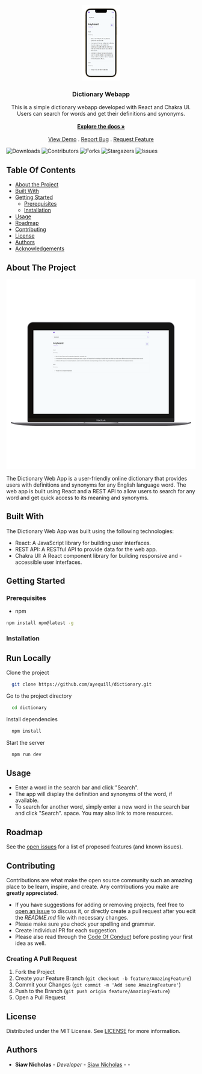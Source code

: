<br/>
<p align="center">
  <a href="https://github.com/ayequill/dictionary">
    <img src="screenshots/dictionary-mob.png" alt="Logo" width="100" height="200">
  </a>

  <h3 align="center">Dictionary Webapp</h3>

  <p align="center">
    This is a simple dictionary webapp developed with React and Chakra UI. Users can search for words and get their definitions and synonyms.
    <br/>
    <br/>
    <a href="https://github.com/ayequill/dictionary"><strong>Explore the docs »</strong></a>
    <br/>
    <br/>
    <a href="https://dictionary-pink.vercel.app/">View Demo</a>
    .
    <a href="https://github.com/ayequill/dictionary/issues">Report Bug</a>
    .
    <a href="https://github.com/ayequill/dictionary/issues">Request Feature</a>
  </p>
</p>

![Downloads](https://img.shields.io/github/downloads/ayequill/dictionary/total) ![Contributors](https://img.shields.io/github/contributors/ayequill/dictionary?color=dark-green) ![Forks](https://img.shields.io/github/forks/ayequill/dictionary?style=social) ![Stargazers](https://img.shields.io/github/stars/ayequill/dictionary?style=social) ![Issues](https://img.shields.io/github/issues/ayequill/dictionary) 

## Table Of Contents

* [About the Project](#about-the-project)
* [Built With](#built-with)
* [Getting Started](#getting-started)
  * [Prerequisites](#prerequisites)
  * [Installation](#installation)
* [Usage](#usage)
* [Roadmap](#roadmap)
* [Contributing](#contributing)
* [License](#license)
* [Authors](#authors)
* [Acknowledgements](#acknowledgements)

## About The Project

![Screen Shot](screenshots/dictionary-desk.png)

The Dictionary Web App is a user-friendly online dictionary that provides users with definitions and synonyms for any English language word. The web app is built using React and a REST API to allow users to search for any word and get quick access to its meaning and synonyms.

## Built With

The Dictionary Web App was built using the following technologies:

- React: A JavaScript library for building user interfaces.
- REST API: A RESTful API to provide data for the web app.
- Chakra UI: A React component library for building responsive and -accessible user interfaces.

## Getting Started


### Prerequisites

* npm

```sh
npm install npm@latest -g
```

### Installation

## Run Locally

Clone the project

```bash
  git clone https://github.com/ayequill/dictionary.git
```

Go to the project directory

```bash
  cd dictionary
```

Install dependencies

```bash
  npm install
```

Start the server

```bash
  npm run dev
```

## Usage

- Enter a word in the search bar and click "Search".
- The app will display the definition and synonyms of the word, if available.
- To search for another word, simply enter a new word in the search bar and click "Search".
space. You may also link to more resources.

## Roadmap

See the [open issues](https://github.com/ayequill/dictionary/issues) for a list of proposed features (and known issues).

## Contributing

Contributions are what make the open source community such an amazing place to be learn, inspire, and create. Any contributions you make are **greatly appreciated**.
* If you have suggestions for adding or removing projects, feel free to [open an issue](https://github.com/ayequill/dictionary/issues/new) to discuss it, or directly create a pull request after you edit the *README.md* file with necessary changes.
* Please make sure you check your spelling and grammar.
* Create individual PR for each suggestion.
* Please also read through the [Code Of Conduct](https://github.com/ayequill/dictionary/blob/main/CODE_OF_CONDUCT.md) before posting your first idea as well.

### Creating A Pull Request

1. Fork the Project
2. Create your Feature Branch (`git checkout -b feature/AmazingFeature`)
3. Commit your Changes (`git commit -m 'Add some AmazingFeature'`)
4. Push to the Branch (`git push origin feature/AmazingFeature`)
5. Open a Pull Request

## License

Distributed under the MIT License. See [LICENSE](https://github.com/ayequill/dictionary/blob/main/LICENSE.md) for more information.

## Authors

* **Siaw Nicholas** - *Developer* - [Siaw Nicholas](https://github.com/ayequill) - *-*

